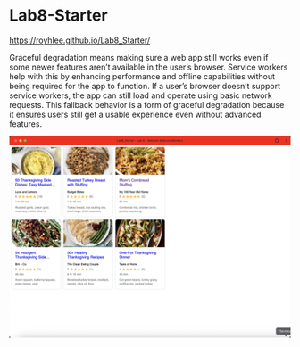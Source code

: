 # Lab8-Starter

https://royhlee.github.io/Lab8_Starter/

Graceful degradation means making sure a web app still works even if some newer features aren’t available in the user’s browser. Service workers help with this by enhancing performance and offline capabilities without being required for the app to function. If a user’s browser doesn’t support service workers, the app can still load and operate using basic network requests. This fallback behavior is a form of graceful degradation because it ensures users still get a usable experience even without advanced features.

![pwa.png](pwa.png)